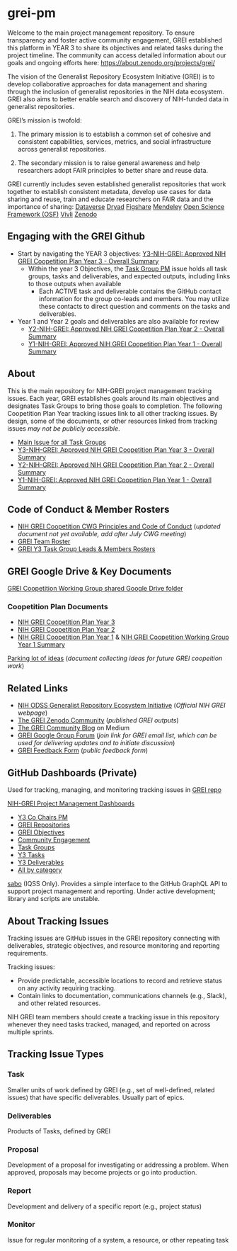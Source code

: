 # grei-pm
Welcome to the main project management repository. To ensure transparency and foster active community engagement, GREI established this platform in YEAR 3 to share its objectives and related tasks during the project timeline. The community can access detailed information about our goals and ongoing efforts here: https://about.zenodo.org/projects/grei/

The vision of the Generalist Repository Ecosystem Initiative (GREI) is to develop collaborative approaches for data management and sharing through the inclusion of generalist repositories in the NIH data ecosystem. GREI also aims to better enable search and discovery of NIH-funded data in generalist repositories. 

GREI’s mission is twofold:

1. The primary mission is to establish a common set of cohesive and consistent capabilities, services, metrics, and social infrastructure across generalist repositories.

2. The secondary mission is to raise general awareness and help researchers adopt FAIR principles to better share and reuse data.

GREI currently includes seven established generalist repositories that work together to establish consistent metadata, develop use cases for data sharing and reuse, train and educate researchers on FAIR data and the importance of sharing:
[Dataverse](https://dataverse.harvard.edu/)
[Dryad](https://datadryad.org/stash)
[Figshare](https://figshare.com/)
[Mendeley](https://data.mendeley.com/)
[Open Science Framework (OSF)](https://osf.io/)
[Vivli](https://vivli.org/)
[Zenodo](https://zenodo.org/)

## Engaging with the GREI Github
- Start by navigating the YEAR 3 objectives: [Y3-NIH-GREI: Approved NIH GREI Coopetition Plan Year 3 - Overall Summary](https://github.com/NIH-GREI/grei-pm/issues/16)
  - Within the year 3 Objectives, the [Task Group PM](https://github.com/NIH-GREI/grei-pm/issues/34) issue holds all task groups, tasks and deliverables, and expected outputs, including links to those outputs when available
    - Each ACTIVE task and deliverable contains the GitHub contact information for the group co-leads and members. You may utilize these contacts to direct question and comments on the tasks and deliverables.
- Year 1 and Year 2 goals and deliverables are also available for review
  - [Y2-NIH-GREI: Approved NIH GREI Coopetition Plan Year 2 - Overall Summary](https://github.com/NIH-GREI/grei-pm/issues/86)
  - [Y1-NIH-GREI: Approved NIH GREI Coopetition Plan Year 1 - Overall Summary](https://github.com/NIH-GREI/grei-pm/issues/85)

## About
This is the main repository for NIH-GREI project management tracking issues. Each year, GREI establishes goals around its main objectives and designates Task Groups to bring those goals to completion. The following Coopetition Plan Year tracking issues link to all other tracking issues. By design, some of the documents, or other resources linked from tracking issues _may not be publicly accessible_.
- [Main Issue for all Task Groups](https://github.com/NIH-GREI/grei-pm/issues/34)
- [Y3-NIH-GREI: Approved NIH GREI Coopetition Plan Year 3 - Overall Summary](https://github.com/NIH-GREI/grei-pm/issues/16)
- [Y2-NIH-GREI: Approved NIH GREI Coopetition Plan Year 2 - Overall Summary](https://github.com/NIH-GREI/grei-pm/issues/86)
- [Y1-NIH-GREI: Approved NIH GREI Coopetition Plan Year 1 - Overall Summary](https://github.com/NIH-GREI/grei-pm/issues/85)
  

## Code of Conduct & Member Rosters
- [NIH GREI Coopetition CWG Principles and Code of Conduct](url) (_updated document not yet available, add after July CWG meeting_)
- [GREI Team Roster](https://docs.google.com/spreadsheets/d/1WyEkyO76H8c4ZCwM5SjjV5H9REVmE2zSSU3xI1bG9Ec/edit?usp=sharing)
- [GREI Y3 Task Group Leads & Members Rosters](https://docs.google.com/spreadsheets/d/1khSF8hSIMl-QjBFozqj3udV5tNXuGO6_3Le0l9-Nq-A/edit?usp=sharing) 

## GREI Google Drive & Key Documents
[GREI Coopetition Working Group shared Google Drive folder](https://drive.google.com/drive/folders/18_XQbHk2HfaS06OSa1CtyLYCrhFgBKJI?usp=drive_link) 

### Coopetition Plan Documents
- [NIH GREI Coopetition Plan Year 3](https://docs.google.com/document/d/1XTJSOfUlg06WYGXe3URVFH6VaPMkBNPqVZgrsqOrbc0/edit?usp=sharing)
- [NIH GREI Coopetition Plan Year 2](https://docs.google.com/document/d/1UX8xp7PxVdPQQKOP-Rii9Plu-v_iAs-wW1xjOAu063E/edit?usp=sharing)
- [NIH GREI Coopetition Plan Year 1](https://docs.google.com/document/d/1QipVlAnhGLzG5si2WvLiCEO49DYyBZzYuvFOnmm7qro/edit?usp=sharing) & [NIH GREI Coopetition Working Group Year 1 Summary](https://docs.google.com/document/d/1y3i5fFEZb1CQ69vF3YfmzAwYts2vu2rZcGaNRc28idM/edit?usp=sharing)

[Parking lot of ideas](https://docs.google.com/document/d/18a7tgKQUX6eowlVNY93efMOW1o0t_cfMPYb5xhHfkhA/edit?usp=sharing) (_document collecting ideas for future GREI coopeition work_)

## Related Links
- [NIH ODSS Generalist Repository Ecosystem Initiative](https://datascience.nih.gov/data-ecosystem/generalist-repository-ecosystem-initiative) (_Official NIH GREI webpage_)
- [The GREI Zenodo Community](https://zenodo.org/communities/grei/) (_published GREI outputs_)
- [The GREI Community Blog](https://medium.com/@blog-grei) on Medium
- [GREI Google Group Forum](https://groups.google.com/g/contactgrei) (_join link for GREI email list, which can be used for delivering updates and to initiate discussion_)
- [GREI Feedback Form](https://forms.gle/zCXn8k2Kp7kz68EH8) (_public feedback form_) 

## GitHub Dashboards (Private)
Used for tracking, managing, and monitoring tracking issues in [GREI repo](https://github.com/NIH-GREI/grei-pm)

[NIH-GREI Project Management Dashboards](https://github.com/orgs/NIH-GREI/projects/1/views/1)
- [Y3 Co Chairs PM](https://github.com/orgs/NIH-GREI/projects/1/views/5)
- [GREI Repositories](https://github.com/orgs/NIH-GREI/projects/1/views/2)
- [GREI Objectives](https://github.com/orgs/NIH-GREI/projects/1/views/9)
- [Community Engagement](https://github.com/orgs/NIH-GREI/projects/1/views/7)
- [Task Groups](https://github.com/orgs/NIH-GREI/projects/1/views/6)
- [Y3 Tasks](https://github.com/orgs/NIH-GREI/projects/1/views/3)
- [Y3 Deliverables](https://github.com/orgs/NIH-GREI/projects/1/views/4)
- [All by category](https://github.com/orgs/NIH-GREI/projects/1/views/10)

[sabo](https://github.com/IQSS/sabo) (IQSS Only). Provides a simple interface to the GitHub GraphQL API to support project management and reporting. Under active development; library and scripts are unstable.


## About Tracking Issues
Tracking issues are GitHub issues in the GREI repository connecting with deliverables, strategic objectives, and resource monitoring and reporting requirements.


Tracking issues:
- Provide predictable, accessible locations to record and retrieve status on any activity requiring tracking.
- Contain links to documentation, communications channels (e.g., Slack), and other related resources.

NIH GREI team members should create a tracking issue in this repository whenever they need tasks tracked, managed, and reported on across multiple sprints.

## Tracking Issue Types
### Task
Smaller units of work defined by GREI (e.g., set of well-defined, related issues) that have specific deliverables. Usually part of epics.
### Deliverables
Products of Tasks, defined by GREI
### Proposal
Development of a proposal for investigating or addressing a problem. When approved, proposals may become projects or go into production. 
### Report
Development and delivery of a specific report (e.g., project status)
### Monitor
Issue for regular monitoring of a system, a resource, or other repeating task 
